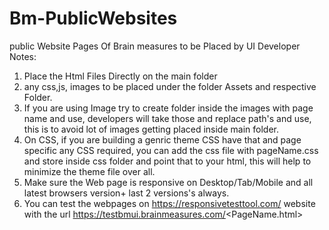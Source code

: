# Bm-PublicWebsites
public Website Pages Of Brain measures to be Placed by UI Developer
Notes:
1. Place the Html Files Directly on the main folder
2. any css,js, images to be placed under the folder Assets and respective Folder.
3. If you are using Image try to create  folder inside the images with page name and use, developers will take those and replace path's and use, this is to avoid lot of images getting placed inside main folder.
4. On CSS, if you are building a genric theme CSS have that and page specific any CSS required, you can add the css file with pageName.css and store inside css folder and point that to your html, this will help to minimize the theme file over all.
5. Make sure the Web page is responsive on Desktop/Tab/Mobile and all latest browsers version+ last 2 versions's always.
6. You can test the webpages on https://responsivetesttool.com/ website with the url https://testbmui.brainmeasures.com/<PageName.html>